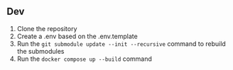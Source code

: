 ## Dev 

1. Clone the repository
2. Create a .env based on the .env.template
3. Run the `git submodule update --init --recursive` command to rebuild the submodules
4. Run the `docker compose up --build` command